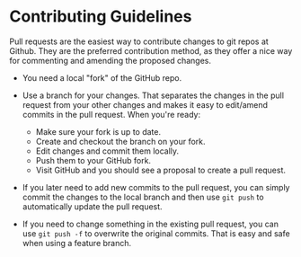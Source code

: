 # Contributing Guidelines

Pull requests are the easiest way to contribute changes to git repos at Github.
They are the preferred contribution method, as they offer a nice way for
commenting and amending the proposed changes.

* You need a local "fork" of the GitHub repo.
* Use a branch for your changes. That separates the changes in the pull request from your other changes and makes it easy to edit/amend commits in the pull request. When you're ready:
  - Make sure your fork is up to date.
  - Create and checkout the branch on your fork.
  - Edit changes and commit them locally.
  - Push them to your GitHub fork.
  - Visit GitHub and you should see a proposal to create a pull request.

* If you later need to add new commits to the pull request, you can simply commit the changes to the local branch and then use `git push` to automatically update the pull request.

* If you need to change something in the existing pull request, you can use `git push -f` to overwrite the original commits. That is easy and safe when using a feature branch.
